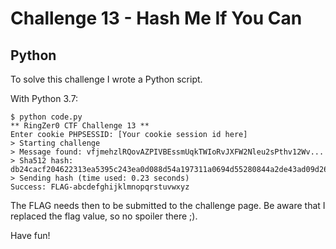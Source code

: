 # Challenge 13 - Hash Me If You Can

## Python

To solve this challenge I wrote a Python script.

With Python 3.7:

```
$ python code.py
** RingZer0 CTF Challenge 13 **
Enter cookie PHPSESSID: [Your cookie session id here]
> Starting challenge
> Message found: vfjmehzlRQovAZPIVBEssmUqkTWIoRvJXFW2Nleu2sPthv12Wv...
> Sha512 hash: db24cacf204622313ea5395c243ea0d088d54a197311a0694d55280844a2de43ad09d266ebd81076a01c6a58eaf1ccfdb196a3df49e542af4710e9dcb1f414c2
> Sending hash (time used: 0.23 seconds)
Success: FLAG-abcdefghijklmnopqrstuvwxyz
```

The FLAG needs then to be submitted to the challenge page. 
Be aware that I replaced the flag value, so no spoiler there ;).

Have fun!